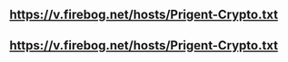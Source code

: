 ## https://v.firebog.net/hosts/Prigent-Crypto.txt
## https://v.firebog.net/hosts/Prigent-Crypto.txt
